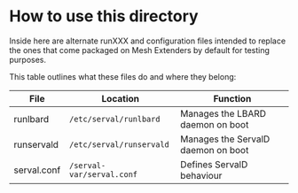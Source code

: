 # How to use this directory
Inside here are alternate runXXX and configuration files intended to replace
the ones that come packaged on Mesh Extenders by default for testing
purposes.

This table outlines what these files do and where they belong:

| File        | Location                  | Function                           |
| ----------- | ------------------------- | ---------------------------------- |
| runlbard    | `/etc/serval/runlbard`    | Manages the LBARD daemon on boot   |
| runservald  | `/etc/serval/runservald`  | Manages the ServalD daemon on boot |
| serval.conf | `/serval-var/serval.conf` | Defines ServalD behaviour          |
